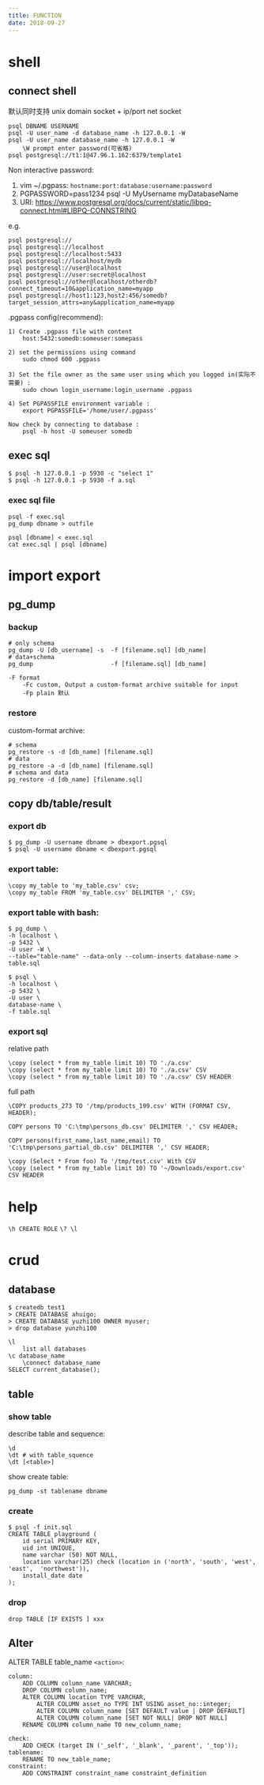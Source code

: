 ```yaml
---
title: FUNCTION
date: 2018-09-27
---
```

# shell

## connect shell
默认同时支持 unix domain socket + ip/port net socket

    psql DBNAME USERNAME
    psql -U user_name -d database_name -h 127.0.0.1 -W
    psql -U user_name database_name -h 127.0.0.1 -W
        \W prompt enter password(可省略)
    psql postgresql://t1:1@47.96.1.162:6379/template1

Non interactive password:

1. vim ~/.pgpass:
    `hostname:port:database:username:password`
2. PGPASSWORD=pass1234 psql -U MyUsername myDatabaseName
3. URI: https://www.postgresql.org/docs/current/static/libpq-connect.html#LIBPQ-CONNSTRING

e.g.

    psql postgresql://
    psql postgresql://localhost
    psql postgresql://localhost:5433
    psql postgresql://localhost/mydb
    psql postgresql://user@localhost
    psql postgresql://user:secret@localhost
    psql postgresql://other@localhost/otherdb?connect_timeout=10&application_name=myapp
    psql postgresql://host1:123,host2:456/somedb?target_session_attrs=any&application_name=myapp

.pgpass config(recommend):

    1) Create .pgpass file with content
        host:5432:somedb:someuser:somepass

    2) set the permissions using command
        sudo chmod 600 .pgpass

    3) Set the file owner as the same user using which you logged in(实际不需要) :
        sudo chown login_username:login_username .pgpass

    4) Set PGPASSFILE environment variable :
        export PGPASSFILE='/home/user/.pgpass'

    Now check by connecting to database :
        psql -h host -U someuser somedb

## exec sql

    $ psql -h 127.0.0.1 -p 5930 -c "select 1"
    $ psql -h 127.0.0.1 -p 5930 -f a.sql

### exec sql file
    psql -f exec.sql
    pg_dump dbname > outfile

    psql [dbname] < exec.sql
    cat exec.sql | psql [dbname] 


# import export
## pg_dump
### backup

    # only schema
    pg_dump -U [db_username] -s  -f [filename.sql] [db_name]
    # data+schema
    pg_dump                      -f [filename.sql] [db_name]

    -F format
        -Fc custom, Output a custom-format archive suitable for input
        -Fp plain 默认

### restore
custom-format archive:

    # schema
    pg_restore -s -d [db_name] [filename.sql]
    # data
    pg_restore -a -d [db_name] [filename.sql]
    # schema and data
    pg_restore -d [db_name] [filename.sql]

## copy db/table/result
### export db

    $ pg_dump -U username dbname > dbexport.pgsql
    $ psql -U username dbname < dbexport.pgsql

### export table:

    \copy my_table to 'my_table.csv' csv;
    \copy my_table FROM 'my_table.csv' DELIMITER ',' CSV;

### export table with bash:

    $ pg_dump \
    -h localhost \
    -p 5432 \
    -U user -W \
    --table="table-name" --data-only --column-inserts database-name > table.sql

    $ psql \
    -h localhost \
    -p 5432 \
    -U user \
    database-name \
    -f table.sql

### export sql 
relative path 

    \copy (select * from my_table limit 10) TO './a.csv'
    \copy (select * from my_table limit 10) TO './a.csv' CSV 
    \copy (select * from my_table limit 10) TO './a.csv' CSV HEADER

full path

    \COPY products_273 TO '/tmp/products_199.csv' WITH (FORMAT CSV, HEADER);

    COPY persons TO 'C:\tmp\persons_db.csv' DELIMITER ',' CSV HEADER;

    COPY persons(first_name,last_name,email) TO 'C:\tmp\persons_partial_db.csv' DELIMITER ',' CSV HEADER;

    \copy (Select * From foo) To '/tmp/test.csv' With CSV
    \copy (select * from my_table limit 10) TO '~/Downloads/export.csv' CSV HEADER


# help
`\h CREATE ROLE`
`\? \l`

# crud
## database

    $ createdb test1
    > CREATE DATABASE ahuigo;
    > CREATE DATABASE yuzhi100 OWNER myuser;
    > drop database yunzhi100

    \l
        list all databases
    \c database_name
        \connect database_name
    SELECT current_database();


## table

### show table
describe table and sequence:

    \d
    \dt # with table_squence
    \dt [<table>]

show create table:

    pg_dump -st tablename dbname

### create

    $ psql -f init.sql
    CREATE TABLE playground (
        id serial PRIMARY KEY,
        uid int UNIQUE,
        name varchar (50) NOT NULL,
        location varchar(25) check (location in ('north', 'south', 'west', 'east',  'northwest')),
        install_date date
    );

### drop

    drop TABLE [IF EXISTS ] xxx

## Alter
ALTER TABLE table_name `<action>`:

    column:
        ADD COLUMN column_name VARCHAR;
        DROP COLUMN column_name;
        ALTER COLUMN location TYPE VARCHAR,
            ALTER COLUMN asset_no TYPE INT USING asset_no::integer;
            ALTER COLUMN column_name [SET DEFAULT value | DROP DEFAULT]
            ALTER COLUMN column_name [SET NOT NULL| DROP NOT NULL]
        RENAME COLUMN column_name TO new_column_name;

    check:
        ADD CHECK (target IN ('_self', '_blank', '_parent', '_top'));
    tablename:
        RENAME TO new_table_name;
    constraint:
        ADD CONSTRAINT constraint_name constraint_definition